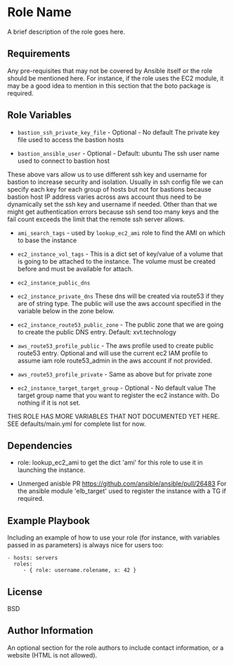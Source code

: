Role Name
=========

A brief description of the role goes here.

Requirements
------------

Any pre-requisites that may not be covered by Ansible itself or the role should be mentioned here. For instance, if the role uses the EC2 module, it may be a good idea to mention in this section that the boto package is required.

Role Variables
--------------

* `bastion_ssh_private_key_file` - Optional - No default
  The private key file used to access the bastion hosts

* `bastion_ansible_user` - Optional - Default: ubuntu
  The ssh user name used to connect to bastion host

These above vars allow us to use different ssh key and username for bastion to
increase security and isolation. Usually in ssh config file we can specify each
key for each group of hosts but not for bastions because bastion host IP
address varies across aws account thus need to be dynamically set the ssh key
and username if needed. Other than that we might get authentication errors
because ssh send too many keys and the fail count exceeds the limit that the
remote ssh server allows.

* `ami_search_tags` - used by `lookup_ec2_ami` role to find the AMI on which to base the instance
* `ec2_instance_vol_tags` - This is a dict set of key/value of a volume that is
   going to be attached to the instance. The volume must be created before and
   must be available for attach.

* `ec2_instance_public_dns`
* `ec2_instance_private_dns`
   These dns will be created via route53 if they are of string type. The public will use
   the aws account specified in the variable below in the zone below.

* `ec2_instance_route53_public_zone` - The public zone that we are going to create the public DNS entry.
   Default: xvt.technology

* `aws_route53_profile_public` - The aws profile used to create public route53 entry.
   Optional and will use the current ec2 IAM profile to assume iam role
   route53_admin in the aws account if not provided.

* `aws_route53_profile_private` - Same as above but for private zone

* `ec2_instance_target_target_group` - Optional - No default value
   The target group name that you want to register the ec2 instance with. Do
   nothing if it is not set.

THIS ROLE HAS MORE VARIABLES THAT NOT DOCUMENTED YET HERE. SEE
defaults/main.yml for complete list for now.

Dependencies
------------

- role: lookup_ec2_ami
  to get the dict 'ami' for this role to use it in launching the instance.

- Unmerged anisble PR https://github.com/ansible/ansible/pull/26483
  For the ansible module 'elb_target' used to register the instance with a TG
  if required.

Example Playbook
----------------

Including an example of how to use your role (for instance, with variables passed in as parameters) is always nice for users too:

    - hosts: servers
      roles:
         - { role: username.rolename, x: 42 }

License
-------

BSD

Author Information
------------------

An optional section for the role authors to include contact information, or a website (HTML is not allowed).
